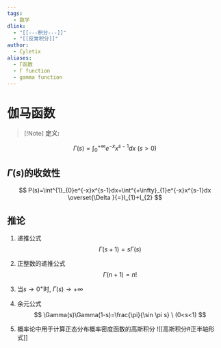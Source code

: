 ```yaml
---
tags:
  - 数学
dlink:
  - "[[---积分---]]"
  - "[[反常积分]]"
author:
  - Cyletix
aliases:
  - Γ函数
  - Γ function
  - gamma function
---
```

# 伽马函数
>[!Note] **定义:** 
>
$$\Gamma(s)=\int^{+\infty}_{0}e^{-x}x^{s-1}dx \ (s>0)$$

## $\Gamma(s)$的收敛性
$$
P(s)=\int^{1}_{0}e^{-x}x^{s-1}dx+\int^{+\infty}_{1}e^{-x}x^{s-1}dx \overset{\Delta }{=}I_{1}+I_{2}
$$
## 推论
1. 递推公式
$$
\Gamma(s+1)=s\Gamma (s)
$$
2. 正整数的递推公式
$$
\Gamma(n+1)=n!
$$
3. 当$s\to{0^+}$时,  $\Gamma(s)\to+\infty$ 
4. 余元公式
$$
\Gamma(s)\Gamma(1-s)=\frac{\pi}{\sin \pi s} \ (0<s<1)
$$

5. 概率论中用于计算正态分布概率密度函数的高斯积分
![[高斯积分#正半轴形式]]

